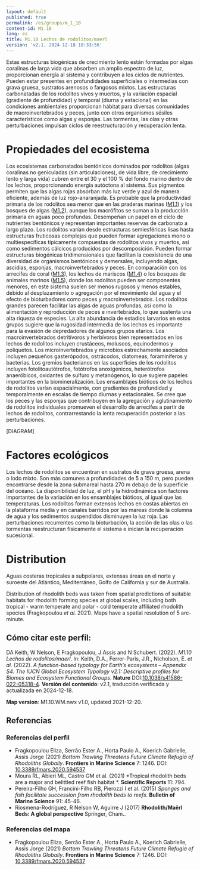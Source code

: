 ```yaml
---
layout: default
published: true
permalink: /es/groups/m_1_10
content-id: M1.10
lang: es
title: M1.10 Lechos de rodolitos/maerl
version: 'v2.1, 2024-12-18 18:33:56'
---
```


Estas estructuras biogénicas de crecimiento lento están formadas por algas coralinas de larga vida que absorben un amplio espectro de luz, proporcionan energía al sistema y contribuyen a los ciclos de nutrientes. Pueden estar presentes en profundidades superficiales o intermedias con grava gruesa, sustratos arenosos o fangosos mixtos. Las estructuras carbonatadas de los rodolitos vivos y muertos, y la variación espacial (gradiente de profundidad) y temporal (diurna y estacional) en las condiciones ambientales proporcionan hábitat para diversas comunidades de macroinvertebrados y peces, junto con otros organismos sésiles característicos como algas y esponjas. Las tormentas, las olas y otras perturbaciones impulsan ciclos de reestructuración y recuperación lenta.

# Propiedades del ecosistema
 
Los ecosistemas carbonatados bentónicos dominados por rodolitos (algas coralinas no geniculadas (sin articulaciones), de vida libre, de crecimiento lento y larga vida) cubren entre el 30 y el 100 % del fondo marino dentro de los lechos, proporcionando energía autóctona al sistema. Sus pigmentos permiten que las algas rojas absorban más luz verde y azul de manera eficiente, además de luz rojo-anaranjada. Es probable que la productividad primaria de los rodolitos sea menor que en las praderas marinas ([M1.1](/explore/groups/M1.1)) y los bosques de algas ([M1.2](/explore/groups/M1.2)), aunque los macrófitos se suman a la producción primaria en aguas poco profundas. Desempeñan un papel en el ciclo de nutrientes bentónicos y representan importantes reservas de carbonato a largo plazo. Los rodolitos varían desde estructuras semiesféricas lisas hasta estructuras fruticosas complejas que pueden formar agregaciones mono o multiespecíficas típicamente compuestas de rodolitos vivos y muertos, así como sedimentos cálcicos producidos por descomposición. Pueden formar estructuras biogénicas tridimensionales que facilitan la coexistencia de una diversidad de organismos bentónicos y demersales, incluyendo algas, ascidias, esponjas, macroinvertebrados y peces. En comparación con los arrecifes de coral ([M1.3](/explore/groups/M1.3)), los lechos de mariscos ([M1.4](/explore/groups/M1.4)) o los bosques de animales marinos ([M1.5](/explore/groups/M1.5)), donde los rodolitos pueden ser componentes menores, en este sistema suelen ser menos rugosos y menos estables, debido al desplazamiento o agregación por el movimiento del agua y el efecto de bioturbadores como peces y macroinvertebrados. Los rodolitos grandes parecen facilitar las algas de aguas profundas, así como la alimentación y reproducción de peces e invertebrados, lo que sustenta una alta riqueza de especies. La alta abundancia de estadios larvarios en estos grupos sugiere que la rugosidad intermedia de los lechos es importante para la evasión de depredadores de algunos grupos etarios. Los macroinvertebrados detritívoros y herbívoros bien representados en los lechos de rodolitos incluyen crustáceos, moluscos, equinodermos y poliquetos. Los microinvertebrados y microbios estrechamente asociados incluyen pequeños gasterópodos, ostrácodos, diatomeas, foraminíferos y bacterias. Los gremios bacterianos en las superficies de los rodolitos incluyen fotolitoautótrofos, fotótrofos anoxigénicos, heterótrofos anaeróbicos, oxidantes de sulfuro y metanógenos, lo que sugiere papeles importantes en la biomineralización. Los ensamblajes bióticos de los lechos de rodolitos varían espacialmente, con gradientes de profundidad y temporalmente en escalas de tiempo diurnas y estacionales. Se cree que los peces y las esponjas que contribuyen en la agregación y aglutinamiento de rodolitos individuales promueven el desarrollo de arrecifes a partir de lechos de rodolitos, contrarrestando la lenta recuperación posterior a las perturbaciones.

[DIAGRAM]

# Factores ecológicos
 
Los lechos de rodolitos se encuentran en sustratos de grava gruesa, arena o lodo mixto. Son más comunes a profundidades de 5 a 150 m, pero pueden encontrarse desde la zona submareal hasta 270 m debajo de la superficie del océano. La disponibilidad de luz, el pH y la hidrodinámica son factores importantes de la variación en los ensamblajes bióticos, al igual que las temperaturas. Los rodolitos forman extensos lechos en costas abiertas en la plataforma media y en canales barridos por las mareas donde la columna de agua y los sedimentos suspendidos disminuyen la luz roja. Las perturbaciones recurrentes como la bioturbación, la acción de las olas o las tormentas reestructuran físicamente el sistema e inician la recuperación sucesional.
 
# Distribution
 
Aguas costeras tropicales a subpolares, extensas áreas en el norte y suroeste del Atlántico, Mediterráneo, Golfo de California y sur de Australia.

Distribution of rhodolith beds was taken from spatial predictions of suitable habitats for rhodolith forming species at global scales, including both tropical  - warm temperate and polar - cold temperate affiliated rhodolith species (Fragkopoulou _et al._ 2021). Maps have a spatial resolution of 5 arc-minute. 

## Cómo citar este perfil:

DA Keith, W Nelson, E Fragkopoulou, J Assis and N Schubert. (2022). *M1.10 Lechos de rodolitos/maerl*. In: Keith, D.A., Ferrer-Paris, J.R., Nicholson, E. *et al.* (2022). *A function-based typology for Earth’s ecosystems – Appendix S4. The IUCN Global Ecosystem Typology v2.1: Descriptive profiles for Biomes and Ecosystem Functional Groups*. **Nature** DOI:[10.1038/s41586-022-05318-4](https://doi.org/10.1038/s41586-022-05318-4).
**Versión del contenido**: v2.1, traducción verificada y actualizada en 2024-12-18.

**Map version**: M1.10.WM.nwx v1.0, updated 2021-12-20.

## Referencias

### Referencias del perfil
* Fragkopoulou Eliza, Serrão Ester A., Horta Paulo A., Koerich Gabrielle, Assis Jorge (2021) *Bottom Trawling Threatens Future Climate Refugia of Rhodoliths Globally*. **Frontiers in Marine Science** 7: 1246. DOI: [10.3389/fmars.2020.594537](http://doi.org/10.3389/fmars.2020.594537)
* Moura RL, Abieri ML, Castro GM et al. (2021) *Tropical rhodolith beds are a major and belittled reef fish habitat *. **Scientific Reports** 11: 794.
* Pereira-Filho GH, Francini-Filho RB, Pierozzi I et al. (2015) *Sponges and fish facilitate succession from rhodolith beds to reefs*. **Bulletin of Marine Science** 91: 45-46.
* Riosmena-Rodríguez, R Nelson W, Aguirre J (2017) **Rhodolith/Maërl Beds: A global perspective** Springer, Cham..

### Referencias del mapa
* Fragkopoulou Eliza, Serrão Ester A., Horta Paulo A., Koerich Gabrielle, Assis Jorge (2021) *Bottom Trawling Threatens Future Climate Refugia of Rhodoliths Globally*. **Frontiers in Marine Science** 7: 1246. DOI: [10.3389/fmars.2020.594537](http://doi.org/10.3389/fmars.2020.594537)
